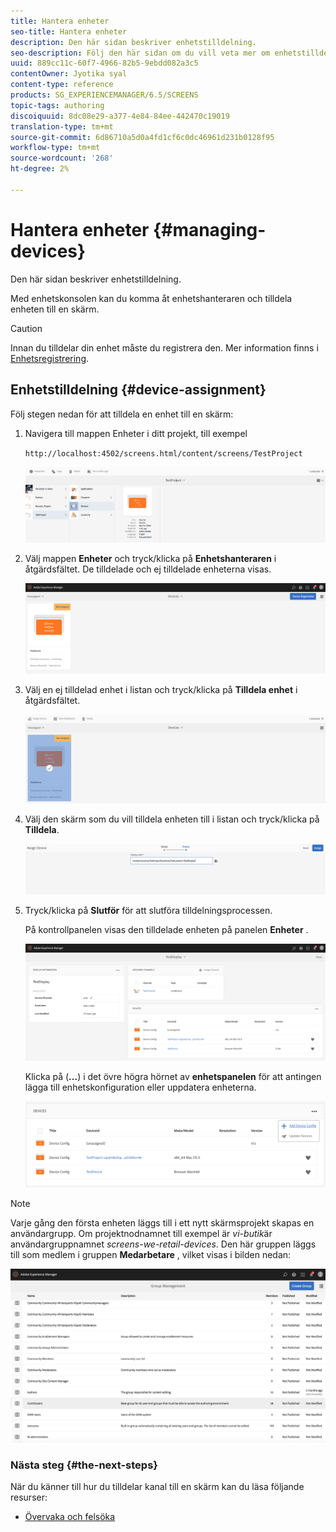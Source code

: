 ```yaml
---
title: Hantera enheter
seo-title: Hantera enheter
description: Den här sidan beskriver enhetstilldelning.
seo-description: Följ den här sidan om du vill veta mer om enhetstilldelning. Med enhetskonsolen kan du komma åt enhetshanteraren och tilldela enheten till en skärm.
uuid: 889cc11c-60f7-4966-82b5-9ebdd082a3c5
contentOwner: Jyotika syal
content-type: reference
products: SG_EXPERIENCEMANAGER/6.5/SCREENS
topic-tags: authoring
discoiquuid: 8dc08e29-a377-4e84-84ee-442470c19019
translation-type: tm+mt
source-git-commit: 6d86710a5d0a4fd1cf6c0dc46961d231b0128f95
workflow-type: tm+mt
source-wordcount: '268'
ht-degree: 2%

---
```



# Hantera enheter {#managing-devices}

Den här sidan beskriver enhetstilldelning.

Med enhetskonsolen kan du komma åt enhetshanteraren och tilldela enheten till en skärm.

>[!CAUTION]
>
>Innan du tilldelar din enhet måste du registrera den. Mer information finns i [Enhetsregistrering](device-registration.md).

## Enhetstilldelning {#device-assignment}

Följ stegen nedan för att tilldela en enhet till en skärm:

1. Navigera till mappen Enheter i ditt projekt, till exempel

   `http://localhost:4502/screens.html/content/screens/TestProject`

   ![chlimage_1-32](assets/chlimage_1-32.png)

1. Välj mappen **Enheter** och tryck/klicka på **Enhetshanteraren** i åtgärdsfältet. De tilldelade och ej tilldelade enheterna visas.

   ![chlimage_1-33](assets/chlimage_1-33.png)

1. Välj en ej tilldelad enhet i listan och tryck/klicka på **Tilldela enhet** i åtgärdsfältet.

   ![chlimage_1-34](assets/chlimage_1-34.png)

1. Välj den skärm som du vill tilldela enheten till i listan och tryck/klicka på **Tilldela**.

   ![chlimage_1-35](assets/chlimage_1-35.png)

1. Tryck/klicka på **Slutför** för att slutföra tilldelningsprocessen.


   På kontrollpanelen visas den tilldelade enheten på panelen **Enheter** .

   ![chlimage_1-37](assets/chlimage_1-37.png)

   Klicka på (**...**) i det övre högra hörnet av **enhetspanelen** för att antingen lägga till enhetskonfiguration eller uppdatera enheterna.

   ![chlimage_1-38](assets/chlimage_1-38.png)

>[!NOTE]
>
>Varje gång den första enheten läggs till i ett nytt skärmsprojekt skapas en användargrupp.
>Om projektnodnamnet till exempel är *vi-butik*&#x200B;är användargruppnamnet *screens-we-retail-devices*.
>Den här gruppen läggs till som medlem i gruppen **Medarbetare** , vilket visas i bilden nedan:

![chlimage_1-39](assets/chlimage_1-39.png)

### Nästa steg {#the-next-steps}

När du känner till hur du tilldelar kanal till en skärm kan du läsa följande resurser:

* [Övervaka och felsöka](monitoring-screens.md)


